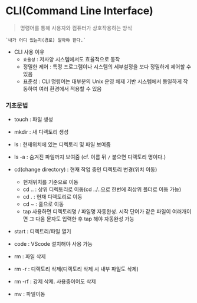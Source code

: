 # CLI(Command Line Interface)
>명령어를 통해 사용자와 컴퓨터가 상호작용하는 방식

    `내가 어디 있는지(경로) 알아야 한다.`

* CLI 사용 이유
    - `효율성` : 저사양 시스템에서도 효율적으로 동작
    - 정밀한 제어 : 특정 프로그램이나 시스템의 세부설정을 보다 정밀하게 제어할 수 있음
    - 표준성 : CLI 명령어는 대부분의 Unix 운영 체제 기반 시스템에서 동일하게 작동하여 여러 환경에서 적용할 수 있음


### 기초문법
* touch : 파일 생성
* mkdir : 새 디렉토리 생성
* ls : 현재위치에 있는 디렉토리 및 파일 보여줌
* ls -a : 숨겨진 파일까지 보여줌
(cf. 이름 뒤 `/` 붙으면 디렉토리 명이다.)

* cd(change directory) : 현재 작업 중인 디렉토리 변경(위치 이동)
    - 현재위치를 기준으로 이동
    - cd .. : 상위 디렉토리로 이동(cd ../..으로 한번에 최상위 폴더로 이동 가능)
    - cd . : 현재 디렉토리로 이동
    - cd ~ : 홈으로 이동
    - tap 사용하면 디렉토리명 / 파일명 자동완성. 시작 단어가 같은 파일이 여러개이면 그 다음 문자도 입력한 후  tap 해야 자동완성 가능 

* start : 디렉트리/파일 열기
* code : VScode 설치해야 사용 가능
* rm : 파일 삭제
* rm -r : 디렉토리 삭제(디렉토리 삭제 시 내부 파일도 삭제)
* rm -rf : 강제 삭제. 사용중이어도 삭제
* mv : 파일이동